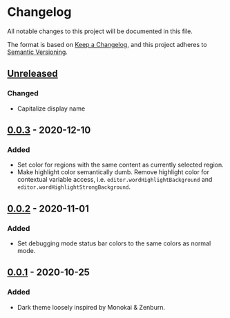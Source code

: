 # Changelog
All notable changes to this project will be documented in this file.

The format is based on [Keep a Changelog](https://keepachangelog.com/en/1.0.0/),
and this project adheres to [Semantic Versioning](https://semver.org/spec/v2.0.0.html).

## [Unreleased]
### Changed
- Capitalize display name

## [0.0.3] - 2020-12-10
### Added
- Set color for regions with the same content as currently selected region.
- Make highlight color semantically dumb. Remove highlight color for contextual
  variable access, i.e. `editor.wordHighlightBackground` and
  `editor.wordHighlightStrongBackground`.

## [0.0.2] - 2020-11-01
### Added
- Set debugging mode status bar colors to the same colors as normal mode.

## [0.0.1] - 2020-10-25
### Added
- Dark theme loosely inspired by Monokai & Zenburn.

[Unreleased]: https://github.com/kafji/caveman/tree/master
[0.0.3]: https://github.com/kafji/caveman/tree/v0.0.3
[0.0.2]: https://github.com/kafji/caveman/tree/v0.0.2
[0.0.1]: https://github.com/kafji/caveman/tree/v0.0.1
